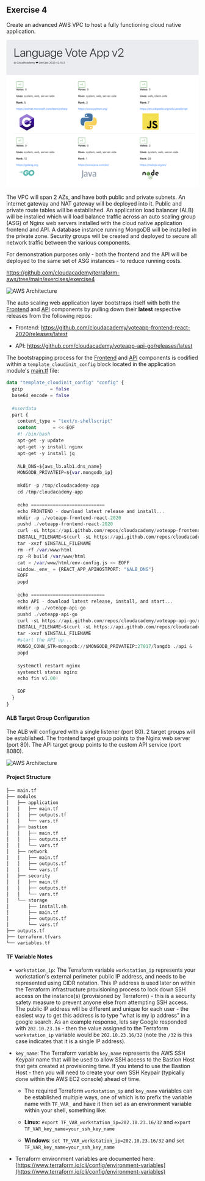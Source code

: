 ## Exercise 4
Create an advanced AWS VPC to host a fully functioning cloud native application. 

![Cloud Native Application](/Architecture_images/voteapp.png)

The VPC will span 2 AZs, and have both public and private subnets. An internet gateway and NAT gateway will be deployed into it. Public and private route tables will be established. An application load balancer (ALB) will be installed which will load balance traffic across an auto scaling group (ASG) of Nginx web servers installed with the cloud native application frontend and API. A database instance running MongoDB will be installed in the private zone. Security groups will be created and deployed to secure all network traffic between the various components.

For demonstration purposes only - both the frontend and the API will be deployed to the same set of ASG instances - to reduce running costs.

https://github.com/cloudacademy/terraform-aws/tree/main/exercises/exercise4

![AWS Architecture](/doc/AWS-VPC-FullApp.png)

The auto scaling web application layer bootstraps itself with both the [Frontend](https://github.com/cloudacademy/voteapp-frontend-react-2020) and [API](https://github.com/cloudacademy/voteapp-api-go) components by pulling down their **latest** respective releases from the following repos:

* Frontend: https://github.com/cloudacademy/voteapp-frontend-react-2020/releases/latest

* API: https://github.com/cloudacademy/voteapp-api-go/releases/latest

The bootstrapping process for the [Frontend](https://github.com/cloudacademy/voteapp-frontend-react-2020) and [API](https://github.com/cloudacademy/voteapp-api-go) components is codified within a ```template_cloudinit_config``` block located in the application module's [main.tf](./modules/application/main.tf) file:

```terraform
data "template_cloudinit_config" "config" {
  gzip          = false
  base64_encode = false

  #userdata
  part {
    content_type = "text/x-shellscript"
    content      = <<-EOF
    #! /bin/bash
    apt-get -y update
    apt-get -y install nginx
    apt-get -y install jq

    ALB_DNS=${aws_lb.alb1.dns_name}
    MONGODB_PRIVATEIP=${var.mongodb_ip}
    
    mkdir -p /tmp/cloudacademy-app
    cd /tmp/cloudacademy-app

    echo ===========================
    echo FRONTEND - download latest release and install...
    mkdir -p ./voteapp-frontend-react-2020
    pushd ./voteapp-frontend-react-2020
    curl -sL https://api.github.com/repos/cloudacademy/voteapp-frontend-react-2020/releases/latest | jq -r '.assets[0].browser_download_url' | xargs curl -OL
    INSTALL_FILENAME=$(curl -sL https://api.github.com/repos/cloudacademy/voteapp-frontend-react-2020/releases/latest | jq -r '.assets[0].name')
    tar -xvzf $INSTALL_FILENAME
    rm -rf /var/www/html
    cp -R build /var/www/html
    cat > /var/www/html/env-config.js << EOFF
    window._env_ = {REACT_APP_APIHOSTPORT: "$ALB_DNS"}
    EOFF
    popd

    echo ===========================
    echo API - download latest release, install, and start...
    mkdir -p ./voteapp-api-go
    pushd ./voteapp-api-go
    curl -sL https://api.github.com/repos/cloudacademy/voteapp-api-go/releases/latest | jq -r '.assets[] | select(.name | contains("linux-amd64")) | .browser_download_url' | xargs curl -OL
    INSTALL_FILENAME=$(curl -sL https://api.github.com/repos/cloudacademy/voteapp-api-go/releases/latest | jq -r '.assets[] | select(.name | contains("linux-amd64")) | .name')
    tar -xvzf $INSTALL_FILENAME
    #start the API up...
    MONGO_CONN_STR=mongodb://$MONGODB_PRIVATEIP:27017/langdb ./api &
    popd

    systemctl restart nginx
    systemctl status nginx
    echo fin v1.00!

    EOF    
  }
}
```

#### ALB Target Group Configuration

The ALB will configured with a single listener (port 80). 2 target groups will be established. The frontend target group points to the Nginx web server (port 80). The API target group points to the custom API service (port 8080). 

![AWS Architecture](/doc/AWS-VPC-FullApp-TargetGrps.png)

#### Project Structure

```
├── main.tf
├── modules
│   ├── application
│   │   ├── main.tf
│   │   ├── outputs.tf
│   │   └── vars.tf
│   ├── bastion
│   │   ├── main.tf
│   │   ├── outputs.tf
│   │   └── vars.tf
│   ├── network
│   │   ├── main.tf
│   │   ├── outputs.tf
│   │   └── vars.tf
│   ├── security
│   │   ├── main.tf
│   │   ├── outputs.tf
│   │   └── vars.tf
│   └── storage
│       ├── install.sh
│       ├── main.tf
│       ├── outputs.tf
│       └── vars.tf
├── outputs.tf
├── terraform.tfvars
└── variables.tf
```

#### TF Variable Notes

- `workstation_ip`: The Terraform variable `workstation_ip` represents your workstation's external perimeter public IP address, and needs to be represented using CIDR notation. This IP address is used later on within the Terraform infrastructure provisioning process to lock down SSH access on the instance(s) (provisioned by Terraform) - this is a security safety measure to prevent anyone else from attempting SSH access. The public IP address will be different and unique for each user - the easiest way to get this address is to type "what is my ip address" in a google search. As an example response, lets say Google responded with `202.10.23.16` - then the value assigned to the Terraform `workstation_ip` variable would be `202.10.23.16/32` (note the `/32` is this case indicates that it is a single IP address).

- `key_name`: The Terraform variable `key_name` represents the AWS SSH Keypair name that will be used to allow SSH access to the Bastion Host that gets created at provisioning time. If you intend to use the Bastion Host - then you will need to create your own SSH Keypair (typically done within the AWS EC2 console) ahead of time.

  - The required Terraform `workstation_ip` and `key_name` variables can be established multiple ways, one of which is to prefix the variable name with `TF_VAR_` and have it then set as an environment variable within your shell, something like:

  - **Linux**: `export TF_VAR_workstation_ip=202.10.23.16/32` and `export TF_VAR_key_name=your_ssh_key_name`

  - **Windows**: `set TF_VAR_workstation_ip=202.10.23.16/32` and `set TF_VAR_key_name=your_ssh_key_name`

- Terraform environment variables are documented here:
[https://www.terraform.io/cli/config/environment-variables](https://www.terraform.io/cli/config/environment-variables)